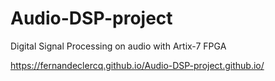 # Audio-DSP-project
Digital Signal Processing on audio with Artix-7 FPGA


https://fernandeclercq.github.io/Audio-DSP-project.github.io/
